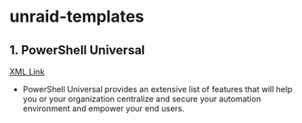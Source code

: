 # unraid-templates

## 1. PowerShell Universal 
[XML Link](https://github.com/mikedhanson/unraid-templates/blob/main/PowerShellUniversal/powershelluniversal.xml)

* PowerShell Universal provides an extensive list of features that will help you or your organization centralize and secure your automation environment and empower your end users.
